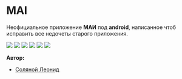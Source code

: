 # MAI
Неофициальное приложение **МАИ** под **android**, написанное чтоб исправить все недочеты старого приложения.

![](https://img.shields.io/github/stars/SuperSLD/MAI.svg) ![](https://img.shields.io/github/forks/SuperSLD/MAI.svg) ![](https://img.shields.io/github/tag/SuperSLD/MAI.svg) ![](https://img.shields.io/github/release/SuperSLD/MAI.svg) ![](https://img.shields.io/github/issues/SuperSLD/MAI.svg) ![](https://img.shields.io/bower/SuperSLD/MAI.svg)

**Автор:**
+ [Соляной Леонид](https://vk.com/seks_simvo1)
